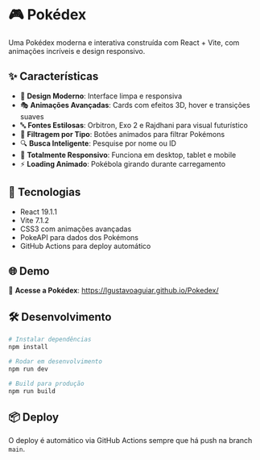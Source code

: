 # 🎮 Pokédex

Uma Pokédex moderna e interativa construída com React + Vite, com animações incríveis e design responsivo.

## ✨ Características

- 🎨 **Design Moderno**: Interface limpa e responsiva
- 🎭 **Animações Avançadas**: Cards com efeitos 3D, hover e transições suaves
- 🔤 **Fontes Estilosas**: Orbitron, Exo 2 e Rajdhani para visual futurístico
- 🎯 **Filtragem por Tipo**: Botões animados para filtrar Pokémons
- 🔍 **Busca Inteligente**: Pesquise por nome ou ID
- 📱 **Totalmente Responsivo**: Funciona em desktop, tablet e mobile
- ⚡ **Loading Animado**: Pokébola girando durante carregamento

## 🚀 Tecnologias

- React 19.1.1
- Vite 7.1.2
- CSS3 com animações avançadas
- PokeAPI para dados dos Pokémons
- GitHub Actions para deploy automático

## 🌐 Demo

🚀 **Acesse a Pokédex**: https://lgustavoaguiar.github.io/Pokedex/

## 🛠️ Desenvolvimento

```bash
# Instalar dependências
npm install

# Rodar em desenvolvimento
npm run dev

# Build para produção
npm run build
```

## 📦 Deploy

O deploy é automático via GitHub Actions sempre que há push na branch `main`.